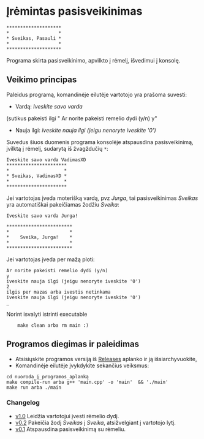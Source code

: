 # Įrėmintas pasisveikinimas

```shell
********************
*                  *
* Sveikas, Pasauli *
*                  *
********************
```

Programa skirta pasisveikinimo, apvilkto į rėmelį, išvedimui į konsolę.

## Veikimo principas

Paleidus programą, komandinėje eilutėje vartotojo yra prašoma suvesti:

* Vardą: *Iveskite savo varda*
 
 (sutikus pakeisti ilgi " Ar norite pakeisti remelio dydi (y/n) y"
* Nauja ilgi: *iveskite nauja ilgi (jeigu nenoryte iveskite '0')*


Suvedus šiuos duomenis programa konsolėje atspausdina pasisveikinimą, įvilktą į rėmelį, sudarytą iš žvagždučių `*`:

```shell
Iveskite savo varda VadimasXD
**********************
*                    *
* Sveikas, VadimasXD *
*                    *
**********************
```

Jei vartotojas įveda moterišką vardą, pvz *Jurga*, tai pasisveikinimas *Sveikas* yra automatiškai pakeičiamas žodžiu *Sveika*:

```shell
Iveskite savo varda Jurga!

************************
*                      *
*    Sveika, Jurga!    *
*                      *
************************
```

Jei vartotojas įveda per mažą ploti:

```shell
Ar norite pakeisti remelio dydi (y/n)
y
iveskite nauja ilgi (jeigu nenoryte iveskite '0') 
2
ilgis per mazas arba ivestis netinkama 
iveskite nauja ilgi (jeigu nenoryte iveskite '0')
_
```

Norint isvalyti istrinti executable
```shell
    make clean arba rm main :)
```


## Programos diegimas ir paleidimas

* Atsisiųskite programos versiją iš [Releases](https://github.com/rendertom/VU-Objektinis-Programavimas/releases) aplanko ir ją išsiarchyvuokite,
* Komandinėje eilutėje įvykdykite sekančius veiksmus:

```shell
cd nuoroda_į_programos_aplanką
make compile-run arba g++ 'main.cpp' -o 'main'  && './main'
make run arba ./main
```

### Changelog

* [v1.0](https://github.com/VadimasKo/OP-1uzd/releases/tag/v1.0) Leidžia vartotojui įvesti rėmelio dydį.
* [v0.2](https://github.com/VadimasKo/OP-1uzd/releases/tag/v0.2) Pakeičia žodį *Sveikas* į *Sveika*, atsižvelgiant į vartotojo lytį.
* [v0.1](https://github.com/VadimasKo/OP-1uzd/releases/tag/v0.1) Atspausdina pasisveikinimą su rėmeliu.

